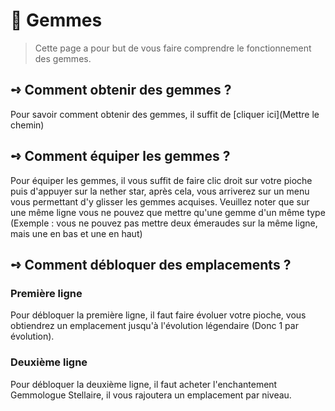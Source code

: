 # 💎 Gemmes
>Cette page a pour but de vous faire comprendre le fonctionnement des gemmes.

## **➺** Comment obtenir des gemmes ?
Pour savoir comment obtenir des gemmes, il suffit de [cliquer ici](Mettre le chemin)

## **➺** Comment équiper les gemmes ?
 Pour équiper les gemmes, il vous suffit de faire clic droit sur votre pioche puis d'appuyer sur la nether star, après cela, vous arriverez sur un menu vous permettant d'y glisser les gemmes acquises. Veuillez noter que sur une même ligne vous ne pouvez que mettre qu'une gemme d'un même type (Exemple : vous ne pouvez pas mettre deux émeraudes sur la même ligne, mais une en bas et une en haut)

## **➺** Comment débloquer des emplacements ?
### Première ligne
Pour débloquer la première ligne, il faut faire évoluer votre pioche, vous obtiendrez un emplacement jusqu'à l'évolution légendaire (Donc 1 par évolution).
### Deuxième ligne
Pour débloquer la deuxième ligne, il faut acheter l'enchantement Gemmologue Stellaire, il vous rajoutera un emplacement par niveau.
